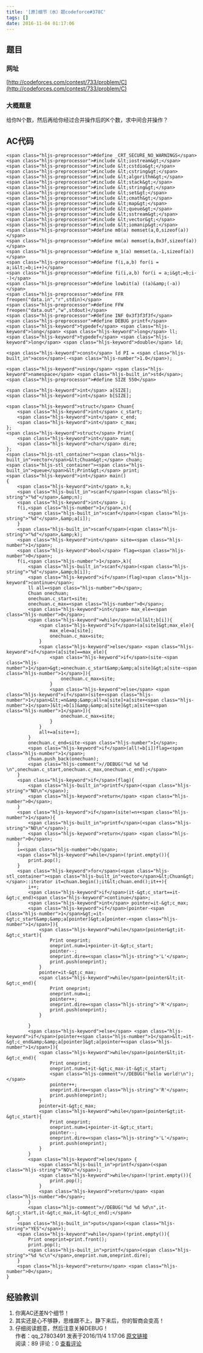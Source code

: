 ```yaml
---
title: '[原]细节（水）题codeforce#378C'
tags: []
date: 2016-11-04 01:17:06
---
```


## 题目

### 网址

[http://codeforces.com/contest/733/problem/C](http://codeforces.com/contest/733/problem/C)

### 大概题意

给你N个数，然后再给你经过合并操作后的K个数，求中间合并操作？

## AC代码

    <span class="hljs-preprocessor">#define _CRT_SECURE_NO_WARNINGS</span>
    <span class="hljs-preprocessor">#include &lt;iostream&gt;</span>
    <span class="hljs-preprocessor">#include &lt;cstdio&gt;</span>
    <span class="hljs-preprocessor">#include &lt;cstring&gt;</span>
    <span class="hljs-preprocessor">#include &lt;algorithm&gt;</span>
    <span class="hljs-preprocessor">#include &lt;stack&gt;</span>
    <span class="hljs-preprocessor">#include &lt;string&gt;</span>
    <span class="hljs-preprocessor">#include &lt;set&gt;</span>
    <span class="hljs-preprocessor">#include &lt;cmath&gt;</span>
    <span class="hljs-preprocessor">#include &lt;map&gt;</span>
    <span class="hljs-preprocessor">#include &lt;queue&gt;</span>
    <span class="hljs-preprocessor">#include &lt;sstream&gt;</span>
    <span class="hljs-preprocessor">#include &lt;vector&gt;</span>
    <span class="hljs-preprocessor">#include &lt;iomanip&gt;</span>
    <span class="hljs-preprocessor">#define m0(a) memset(a,0,sizeof(a))</span>
    <span class="hljs-preprocessor">#define mm(a) memset(a,0x3f,sizeof(a))</span>
    <span class="hljs-preprocessor">#define m_1(a) memset(a,-1,sizeof(a))</span>
    <span class="hljs-preprocessor">#define f(i,a,b) for(i = a;i&lt;=b;i++)</span>
    <span class="hljs-preprocessor">#define fi(i,a,b) for(i = a;i&gt;=b;i--)</span>
    <span class="hljs-preprocessor">#define lowbit(a) ((a)&amp;(-a))</span>
    <span class="hljs-preprocessor">#define FFR freopen("data.in","r",stdin)</span>
    <span class="hljs-preprocessor">#define FFW freopen("data.out","w",stdout)</span>
    <span class="hljs-preprocessor">#define INF 0x3f3f3f3f</span>
    <span class="hljs-preprocessor">#define DEBUG printf</span>
    <span class="hljs-keyword">typedef</span> <span class="hljs-keyword">long</span> <span class="hljs-keyword">long</span> ll;
    <span class="hljs-keyword">typedef</span> <span class="hljs-keyword">long</span> <span class="hljs-keyword">double</span> ld;

    <span class="hljs-keyword">const</span> ld PI = <span class="hljs-built_in">acos</span>(-<span class="hljs-number">1.0</span>);

    <span class="hljs-keyword">using</span> <span class="hljs-keyword">namespace</span> <span class="hljs-built_in">std</span>;
    <span class="hljs-preprocessor">#define SIZE 550</span>

    <span class="hljs-keyword">int</span> a[SIZE];
    <span class="hljs-keyword">int</span> b[SIZE];

    <span class="hljs-keyword">struct</span> Chuan{
        <span class="hljs-keyword">int</span> c_start;
        <span class="hljs-keyword">int</span> c_end;
        <span class="hljs-keyword">int</span> c_max;
    };
    <span class="hljs-keyword">struct</span> Print{
        <span class="hljs-keyword">int</span> num;
        <span class="hljs-keyword">char</span> dire;
    };
    <span class="hljs-stl_container"><span class="hljs-built_in">vector</span>&lt;Chuan&gt;</span> chuan;
    <span class="hljs-stl_container"><span class="hljs-built_in">queue</span>&lt;Print&gt;</span> print;
    <span class="hljs-keyword">int</span> main()
    {
        <span class="hljs-keyword">int</span> n,k;
        <span class="hljs-built_in">scanf</span>(<span class="hljs-string">"%d"</span>,&amp;n);
        <span class="hljs-keyword">int</span> i;
        f(i,<span class="hljs-number">1</span>,n){
            <span class="hljs-built_in">scanf</span>(<span class="hljs-string">"%d"</span>,&amp;a[i]);
        }
        <span class="hljs-built_in">scanf</span>(<span class="hljs-string">"%d"</span>,&amp;k);
        <span class="hljs-keyword">int</span> site=<span class="hljs-number">1</span>;
        <span class="hljs-keyword">bool</span> flag=<span class="hljs-number">0</span>;
        f(i,<span class="hljs-number">1</span>,k){
            <span class="hljs-built_in">scanf</span>(<span class="hljs-string">"%d"</span>,&amp;b[i]);
            <span class="hljs-keyword">if</span>(flag)<span class="hljs-keyword">continue</span>;
            ll all=<span class="hljs-number">0</span>;
            Chuan onechuan;
            onechuan.c_start=site;
            onechuan.c_max=<span class="hljs-number">0</span>;
            <span class="hljs-keyword">int</span> max_ele=<span class="hljs-number">0</span>;
            <span class="hljs-keyword">while</span>(all&lt;b[i]){
                <span class="hljs-keyword">if</span>(a[site]&gt;max_ele){
                    max_ele=a[site];
                    onechuan.c_max=site;
                }
                <span class="hljs-keyword">else</span> <span class="hljs-keyword">if</span>(a[site]==max_ele){
                    <span class="hljs-keyword">if</span>(site-<span class="hljs-number">1</span>&gt;=onechuan.c_start&amp;&amp;a[site]&gt;a[site-<span class="hljs-number">1</span>]){
                        onechuan.c_max=site;
                    }
                    <span class="hljs-keyword">else</span> <span class="hljs-keyword">if</span>(site+<span class="hljs-number">1</span>&lt;=n&amp;&amp;all+a[site]+a[site+<span class="hljs-number">1</span>]&lt;=b[i]&amp;&amp;a[site]&gt;a[site+<span class="hljs-number">1</span>]){
                        onechuan.c_max=site;
                    }
                }
                all+=a[site++];
            }
            onechuan.c_end=site-<span class="hljs-number">1</span>;
            <span class="hljs-keyword">if</span>(all!=b[i])flag=<span class="hljs-number">1</span>;
            chuan.push_back(onechuan);
            <span class="hljs-comment">//DEBUG("%d %d %d \n",onechuan.c_start,onechuan.c_max,onechuan.c_end);</span>
        }
        <span class="hljs-keyword">if</span>(flag){
            <span class="hljs-built_in">printf</span>(<span class="hljs-string">"NO\n"</span>);
            <span class="hljs-keyword">return</span> <span class="hljs-number">0</span>;
        }
        <span class="hljs-keyword">if</span>(site!=n+<span class="hljs-number">1</span>){
            <span class="hljs-built_in">printf</span>(<span class="hljs-string">"NO\n"</span>);
            <span class="hljs-keyword">return</span> <span class="hljs-number">0</span>;
        }
        i=<span class="hljs-number">0</span>;
        <span class="hljs-keyword">while</span>(!print.empty()){
            print.pop();
        }
        <span class="hljs-keyword">for</span>(<span class="hljs-stl_container"><span class="hljs-built_in">vector</span>&lt;Chuan&gt;</span>::iterator it=chuan.begin();it&lt;chuan.end();it++){
            i++;
            <span class="hljs-keyword">if</span>(it-&gt;c_start==it-&gt;c_end)<span class="hljs-keyword">continue</span>;
            <span class="hljs-keyword">int</span> pointer=it-&gt;c_max;
            <span class="hljs-keyword">if</span>(pointer-<span class="hljs-number">1</span>&gt;=it-&gt;c_start&amp;&amp;a[pointer]&gt;a[pointer-<span class="hljs-number">1</span>]){
                <span class="hljs-keyword">while</span>(pointer&gt;it-&gt;c_start){
                    Print oneprint;
                    oneprint.num=i+pointer-it-&gt;c_start;
                    pointer--;
                    oneprint.dire=<span class="hljs-string">'L'</span>;
                    print.push(oneprint);
                }
                pointer=it-&gt;c_max;
                <span class="hljs-keyword">while</span>(pointer&lt;it-&gt;c_end){
                    Print oneprint;
                    oneprint.num=i;
                    pointer++;
                    oneprint.dire=<span class="hljs-string">'R'</span>;
                    print.push(oneprint);
                }

            }
            <span class="hljs-keyword">else</span> <span class="hljs-keyword">if</span>(pointer+<span class="hljs-number">1</span>&lt;=it-&gt;c_end&amp;&amp;a[pointer]&gt;a[pointer+<span class="hljs-number">1</span>]){
                <span class="hljs-keyword">while</span>(pointer&lt;it-&gt;c_end){
                    Print oneprint;
                    oneprint.num=i+it-&gt;c_max-it-&gt;c_start;
                    <span class="hljs-comment">//DEBUG("hello world!\n");</span>
                    pointer++;
                    oneprint.dire=<span class="hljs-string">'R'</span>;
                    print.push(oneprint);
                }
                pointer=it-&gt;c_max;
                <span class="hljs-keyword">while</span>(pointer&gt;it-&gt;c_start){
                    Print oneprint;
                    oneprint.num=i+pointer-it-&gt;c_start;
                    pointer--;
                    oneprint.dire=<span class="hljs-string">'L'</span>;
                    print.push(oneprint);
                }
            }
            <span class="hljs-keyword">else</span> {
                <span class="hljs-built_in">printf</span>(<span class="hljs-string">"NO\n"</span>);
                <span class="hljs-keyword">while</span>(!print.empty()){
                    print.pop();
                }
                <span class="hljs-keyword">return</span> <span class="hljs-number">0</span>;
            }
            <span class="hljs-comment">//DEBUG("%d %d %d\n",it-&gt;c_start,it-&gt;c_max,it-&gt;c_end);</span>
        }
        <span class="hljs-built_in">puts</span>(<span class="hljs-string">"YES"</span>);
        <span class="hljs-keyword">while</span>(!print.empty()){
            Print oneprint=print.front();
            print.pop();
            <span class="hljs-built_in">printf</span>(<span class="hljs-string">"%d %c\n"</span>,oneprint.num,oneprint.dire);
        }
        <span class="hljs-keyword">return</span> <span class="hljs-number">0</span>;
    }

## 经验教训

1.  你离AC还差N个细节！
2.  其实还是心不够静，思维跟不上，静下来后，你的智商会变高！
3.  仔细阅读题意，然后注意关掉DEBUG！
            <div>
                作者：qq_27803491 发表于2016/11/4 1:17:06 [原文链接](http://blog.csdn.net/qq_27803491/article/details/53029288)
            </div>
            <div>
            阅读：89 评论：0 [查看评论](http://blog.csdn.net/qq_27803491/article/details/53029288#comments)
            </div>